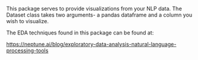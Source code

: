 This package serves to provide visualizations from your NLP data. The Dataset class takes two arguments- a pandas dataframe and a column you wish to visualize.

The EDA techniques found in this package can be found at:

https://neptune.ai/blog/exploratory-data-analysis-natural-language-processing-tools

